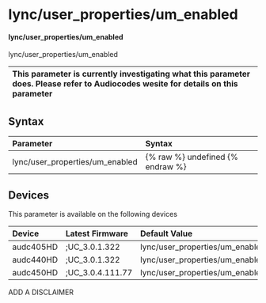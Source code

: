 ﻿---
description: lync/user_properties/um_enabled
search: false
---

# lync/user_properties/um_enabled

#### lync/user_properties/um_enabled

lync/user_properties/um_enabled


| This parameter is currently investigating what this parameter does. Please refer to Audiocodes wesite for details on this parameter | 
| :--- |

## Syntax
| Parameter | Syntax |
| :--- | :--- |
|lync/user_properties/um_enabled | {% raw %} undefined {% endraw %}|

## Devices
This parameter is available on the following devices

| Device | Latest Firmware | Default Value |
|:---|:---|:---|
| audc405HD | ;UC_3.0.1.322 | lync/user_properties/um_enabled=0 
| audc440HD | ;UC_3.0.1.322 | lync/user_properties/um_enabled=0 
| audc450HD | ;UC_3.0.4.111.77 | lync/user_properties/um_enabled=0 

ADD A DISCLAIMER
